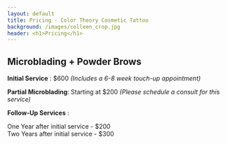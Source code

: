 ```yaml
---
layout: default
title: Pricing - Color Theory Cosmetic Tattoo
background: /images/colleen_crop.jpg
header: <h1>Pricing</h1>
---
```


## Microblading + Powder Brows

**Initial Service** : $600 *(Includes a 6-8 week touch-up appointment)*

**Partial Microblading**: Starting at $200 *(Please schedule a consult for this service)*

**Follow-Up Services** : 

One Year after initial service -  $200<br>
Two Years after initial service - $300
